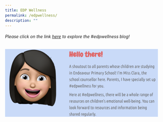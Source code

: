 ```yaml
---
title: EDP Wellness
permalink: /edpwellness/
description: ""
---
```





###### Please click on the link [here](https://sites.google.com/moe.edu.sg/edpwellness/emotions-management) to explore the #edpwellness blog!

![](/images/edpwellness.png)